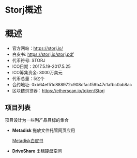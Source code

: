 # Storj概述

# 概述

- 官方网站：<https://storj.io/>
- 白皮书: <https://storj.io/storj.pdf>
- 代币符号: STORJ
- ICO日期：2017.5.19-2017.5.25
- ICO筹集资金: 3000万美元
- 代币总量：5亿个
- 合约地址: 0xb64ef51c888972c908cfacf59b47c1afbc0ab8ac
- 区块链浏览器：<https://etherscan.io/token/Storj>

## 项目列表

项目设计为一些列产品目标的集合

- **Metadisk**
  拖放文件托管网页应用
  
  [Metadisk白皮书](Storj-Metadisk-白皮书.md)

- **DriveShare**
  出租硬盘空间
